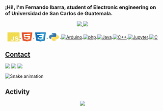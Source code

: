 ### ¡Hi!, I'm Fernando Ibarra, student of Electronic engineering on of Universidad de San Carlos de Guatemala.

<div align="center">
  <a href="https://github.com/Fernando-Ibarra">
  <img height="180em" src="https://github-readme-stats.vercel.app/api?username=Fernando-Ibarra&show_icons=true&theme=blue-green&include_all_commits=true&count_private=true"/>
  <img height="180em" src="https://github-readme-stats.vercel.app/api/top-langs/?username=Fernando-Ibarra&layout=compact&langs_count=7&theme=blue-green"/>
</div>
<div style="display: inline_block" align="center"><br>
  <img align="center" alt="Js" height="30" width="40" src="https://raw.githubusercontent.com/devicons/devicon/master/icons/javascript/javascript-plain.svg">
  <img align="center" alt="HTML" height="30" width="40" src="https://raw.githubusercontent.com/devicons/devicon/master/icons/html5/html5-original.svg">
  <img align="center" alt="CSS" height="30" width="40" src="https://raw.githubusercontent.com/devicons/devicon/master/icons/css3/css3-original.svg">
  <img align="center" alt="Python" height="30" width="40" src="https://raw.githubusercontent.com/devicons/devicon/master/icons/python/python-original.svg">
  <img align="center" alt="Arduino" height="30" width="40" src="https://cdn.jsdelivr.net/gh/devicons/devicon/icons/arduino/arduino-original-wordmark.svg">
  <img align="center" alt="php" height="30" width="40" src="https://cdn.jsdelivr.net/gh/devicons/devicon/icons/php/php-original.svg" />
  <img align="center" alt="Java" height="30" width="40" src="https://cdn.jsdelivr.net/gh/devicons/devicon/icons/java/java-original.svg" />
  <img align="center" alt="C++" height="30" width="40" src="https://cdn.jsdelivr.net/gh/devicons/devicon/icons/cplusplus/cplusplus-original.svg" />
  <img align="center" alt="Jupyter" height="30" width="40" src="https://cdn.jsdelivr.net/gh/devicons/devicon/icons/jupyter/jupyter-original-wordmark.svg" />
  <img align="center" alt="C" height="30" width="40" src="https://cdn.jsdelivr.net/gh/devicons/devicon/icons/c/c-original.svg" />
  
</div>
  
  ## Contact
<div> 
<a href="https://www.instagram.com/feribarra_27/" target="_blank"><img src="https://img.shields.io/badge/-Instagram-%23E4405F?style=for-the-badge&logo=instagram&logoColor=white" target="_blank"></a>
 <a href="https://www.linkedin.com/in/fernando-gait%C3%A1n-ibarra/" target="_blank"><img src="https://img.shields.io/badge/-LinkedIn-%230077B5?style=for-the-badge&logo=linkedin&logoColor=white" target="_blank"></a> 
 <a href="https://feribarra27.blogspot.com/" target="_blank"><img src="https://img.shields.io/website-up-down-green-red/http/monip.org.svg" target="_blank"></a> 

 ![Snake animation](https://github.com/Fernando-Ibarra/snake/blob/output/github-contribution-grid-snake.svg)
</div>

  ## Activity
<p align="center">
    <img src="https://img.shields.io/endpoint?style=for-the-badge&url=https://codetime-api.datreks.com/badge/3559?logoColor=white%26project=%26recentMS=0%26showProject=false">
</p>

    
